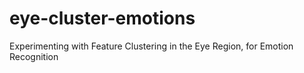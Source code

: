 # eye-cluster-emotions
 Experimenting with Feature Clustering in the Eye Region, for Emotion Recognition
